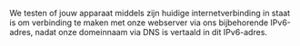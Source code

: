 We testen of jouw apparaat middels zijn huidige internetverbinding in staat is om verbinding te maken met onze webserver via ons bijbehorende IPv6-adres, nadat onze domeinnaam via DNS is vertaald in dit IPv6-adres.

